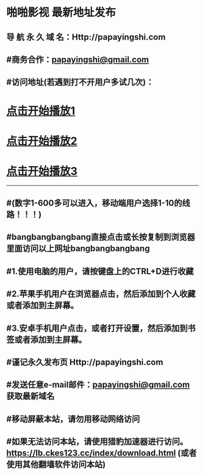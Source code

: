 啪啪影视 最新地址发布
===
导 航 永 久 域 名：Http://papayingshi.com
-------
#商务合作：papayingshi@gmail.com
-------
#访问地址(若遇到打不开用户多试几次)：
-------
[点击开始播放1](http://ppys2.xyz)
===
[点击开始播放2](http://ppys2.xyz)
===
[点击开始播放3](http://ppys2.xyz)
===
-------
#(数字1-600多可以进入，移动端用户选择1-10的线路！！！)
-------
#bangbangbangbang直接点击或长按复制到浏览器里面访问以上网址bangbangbangbang
-------
#1.使用电脑的用户，请按键盘上的CTRL+D进行收藏
-------
#2.苹果手机用户在浏览器点击，然后添加到个人收藏或者添加到主屏幕。
-------
#3.安卓手机用户点击，或者打开设置，然后添加到书签或者添加到主屏幕。
-------
#谨记永久发布页 Http://papayingshi.com
-------
#发送任意e-mail邮件：papayingshi@gmail.com 获取最新域名
-------
#移动屏蔽本站，请勿用移动网络访问
-------
#如果无法访问本站，请使用猎豹加速器进行访问。https://lb.ckes123.cc/index/download.html (或者使用其他翻墙软件访问本站)
-------
